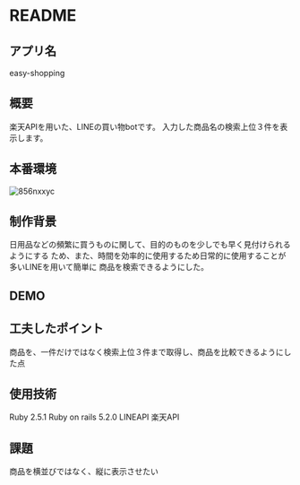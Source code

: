 # README

## アプリ名
 easy-shopping
## 概要
 楽天APIを用いた、LINEの買い物botです。
 入力した商品名の検索上位３件を表示します。
## 本番環境
![856nxxyc](https://user-images.githubusercontent.com/63997771/91150563-828fe380-e6f7-11ea-8455-e61b02a2406f.png)
## 制作背景
 日用品などの頻繁に買うものに関して、目的のものを少しでも早く見付けられるようにする
 ため、また、時間を効率的に使用するため日常的に使用することが多いLINEを用いて簡単に
 商品を検索できるようにした。
## DEMO

## 工夫したポイント
 商品を、一件だけではなく検索上位３件まで取得し、商品を比較できるようにした点
## 使用技術
 Ruby 2.5.1
 Ruby on rails 5.2.0
 LINEAPI
 楽天API
## 課題
 商品を横並びではなく、縦に表示させたい
